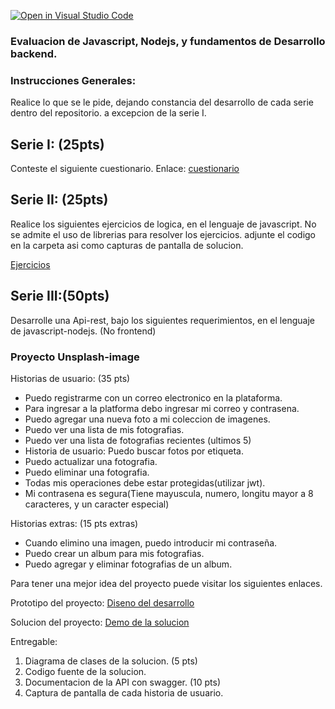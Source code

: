 [![Open in Visual Studio Code](https://classroom.github.com/assets/open-in-vscode-c66648af7eb3fe8bc4f294546bfd86ef473780cde1dea487d3c4ff354943c9ae.svg)](https://classroom.github.com/online_ide?assignment_repo_id=8127675&assignment_repo_type=AssignmentRepo)
### Evaluacion de Javascript, Nodejs, y fundamentos de Desarrollo backend.
### Instrucciones Generales: 
Realice lo que se le pide, dejando constancia  del desarrollo de cada serie dentro del repositorio. a excepcion de la serie I.  

## Serie I: (25pts)
Conteste el siguiente cuestionario.
Enlace: [cuestionario](https://docs.google.com/forms/d/e/1FAIpQLScqLkSeBUf1DCQMNTr40DRbPQRrOALfuPBT1GXhgkEakmQVeQ/viewform?usp=sf_link)

## Serie II: (25pts)
Realice los siguientes ejercicios de logica, en el lenguaje de javascript. No se admite el uso de  librerias   para resolver los ejercicios. adjunte el codigo en la carpeta asi como capturas de pantalla de solucion.

[Ejercicios](./SerieII/Ejercicios.md)

## Serie III:(50pts)
Desarrolle una  Api-rest, bajo los siguientes requerimientos, en el lenguaje de javascript-nodejs.
(No frontend)
### Proyecto Unsplash-image

Historias de usuario: (35 pts)
- Puedo registrarme con un correo electronico en la plataforma.
- Para ingresar a la platforma debo ingresar mi correo y contrasena.
- Puedo agregar una nueva foto a mi coleccion de imagenes. 
- Puedo ver una lista de mis fotografias.
- Puedo ver una lista de fotografias recientes (ultimos 5)    
- Historia de usuario: Puedo buscar fotos por etiqueta.
- Puedo actualizar una fotografia.
- Puedo eliminar una fotografia.
- Todas mis operaciones debe estar protegidas(utilizar jwt).
- Mi contrasena es segura(Tiene mayuscula, numero, longitu mayor a 8 caracteres,
y un caracter especial)

Historias extras: (15 pts extras)
- Cuando elimino una imagen, puedo introducir mi contraseña.
- Puedo crear un album para mis fotografias.
- Puedo agregar y eliminar fotografias de un album.


Para tener una mejor idea del proyecto puede visitar los siguientes enlaces.

Prototipo del proyecto:
[Diseno del desarrollo](https://www.figma.com/file/a1xUD6nInLKRz6evFKKdir/My-unsplash?node-id=0%3A1)


Solucion del proyecto:
[Demo de la solucion](https://my-unsplash-app.vercel.app/)

Entregable: 
  1. Diagrama de clases de la solucion. (5 pts)
  2. Codigo fuente de la solucion.
  3. Documentacion de la API con swagger. (10 pts)
  4. Captura de pantalla de cada historia de usuario. 

